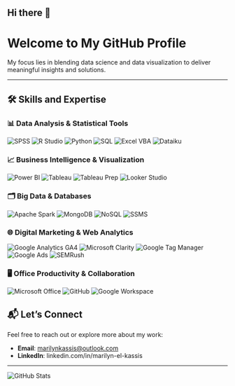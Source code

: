 ## Hi there 👋

# Welcome to My GitHub Profile 

My focus lies in blending data science and data visualization to deliver meaningful insights and solutions.

---
## 🛠 Skills and Expertise

### 📊 **Data Analysis & Statistical Tools**
![SPSS](https://img.shields.io/badge/Tool-SPSS-blue)
![R Studio](https://img.shields.io/badge/Tool-R%20Studio-blue)
![Python](https://img.shields.io/badge/Language-Python-blue)
![SQL](https://img.shields.io/badge/Language-SQL-blue)
![Excel VBA](https://img.shields.io/badge/Skill-Excel%20VBA-blue)
![Dataiku](https://img.shields.io/badge/Tool-Dataiku-blue)

### 📈 **Business Intelligence & Visualization**
![Power BI](https://img.shields.io/badge/Tool-Power%20BI-yellow)
![Tableau](https://img.shields.io/badge/Tool-Tableau-yellow)
![Tableau Prep](https://img.shields.io/badge/Tool-Tableau%20Prep-yellow)
![Looker Studio](https://img.shields.io/badge/Tool-Looker%20Studio-yellow)

### 🗂️ **Big Data & Databases**
![Apache Spark](https://img.shields.io/badge/Tool-Apache%20Spark-green)
![MongoDB](https://img.shields.io/badge/Database-MongoDB-green)
![NoSQL](https://img.shields.io/badge/Database-NoSQL-green)
![SSMS](https://img.shields.io/badge/Tool-SSMS-green)

### 🌐 **Digital Marketing & Web Analytics**
![Google Analytics GA4](https://img.shields.io/badge/Tool-Google%20Analytics%20GA4-red)
![Microsoft Clarity](https://img.shields.io/badge/Tool-Microsoft%20Clarity-red)
![Google Tag Manager](https://img.shields.io/badge/Tool-Google%20Tag%20Manager-red)
![Google Ads](https://img.shields.io/badge/Tool-Google%20Ads-red)
![SEMRush](https://img.shields.io/badge/Tool-SEMRush-red)

### 🖥️ **Office Productivity & Collaboration**
![Microsoft Office](https://img.shields.io/badge/Skill-Microsoft%20Office-lightgrey)
![GitHub](https://img.shields.io/badge/Tool-GitHub-lightgrey)
![Google Workspace](https://img.shields.io/badge/Tool-Google%20Workspace-lightgrey)

<!--## 🛠 Skills and Expertise

- 📊 **Data Analysis & Statistical Tools:**
SPSS, R Studio, Python, SQL, Excel VBA, Dataiku
- 📈 **Business Intelligence & Visualization:**
Power BI, Tableau, Tableau Prep, Looker Studio
- 🗂️ **Big Data & Databases:**
Apache Spark, MongoDB, NoSQL, SSMS (SQL Server Management Studio)
- 🌐**Digital Marketing & Web Analytics:**
Google Analytics GA4, Microsoft Clarity, Google Tag Manager, Google Ads, SEMRush
- 🖥️ **Office Productivity & Collaboration:**
Microsoft Office Suite (Word, Excel, PowerPoint), GitHub, Google Workspace-->


## 📬 Let’s Connect

Feel free to reach out or explore more about my work:

- **Email**: marilynkassis@outlook.com
- **LinkedIn**: linkedin.com/in/marilyn-el-kassis

---

![GitHub Stats](https://github-readme-stats.vercel.app/api?username=marilynkassis&show_icons=true&theme=radical)


